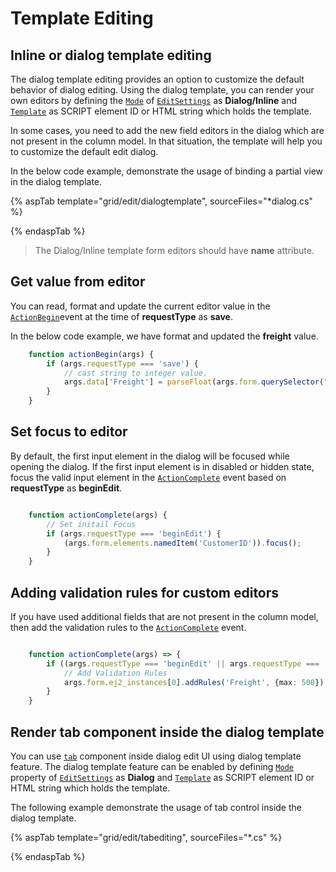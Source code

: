 # Template Editing

## Inline or dialog template editing

The dialog template editing provides an option to customize the default behavior of dialog editing. Using the dialog template, you can render your own editors by defining the [`Mode`](https://help.syncfusion.com/cr/aspnetcore-js2/Syncfusion.EJ2.Grids.GridEditSettings.html#Syncfusion_EJ2_Grids_GridEditSettings_Mode) of [`EditSettings`](https://help.syncfusion.com/cr/aspnetcore-js2/Syncfusion.EJ2.Grids.GridEditSettings.html) as **Dialog/Inline** and [`Template`](https://help.syncfusion.com/cr/aspnetcore-js2/Syncfusion.EJ2.Grids.GridEditSettings.html#Syncfusion_EJ2_Grids_GridEditSettings_Template) as SCRIPT element ID or HTML string which holds the template.

In some cases, you need to add the new field editors in the dialog which are not present in the column model. In that situation, the template will help you to customize the default edit dialog.

In the below code example, demonstrate the usage of binding a partial view in the dialog template.

{% aspTab template="grid/edit/dialogtemplate", sourceFiles="*dialog.cs" %}

{% endaspTab %}

> The Dialog/Inline template form editors should have **name** attribute.

## Get value from editor

You can read, format and update the current editor value in the [`ActionBegin`](https://help.syncfusion.com/cr/aspnetcore-js2/Syncfusion.EJ2.Grids.Grid.html#Syncfusion_EJ2_Grids_Grid_ActionBegin)event at the time of **requestType** as **save**.

In the below code example, we have format and updated the **freight** value.

``` typescript
    function actionBegin(args) {
        if (args.requestType === 'save') {
            // cast string to integer value.
            args.data['Freight'] = parseFloat(args.form.querySelector("#Freight").value);
        }
    }

```

## Set focus to editor

By default, the first input element in the dialog will be focused while opening the dialog.
If the first input element is in disabled or hidden state, focus the valid input element in the
[`ActionComplete`](https://help.syncfusion.com/cr/aspnetcore-js2/Syncfusion.EJ2.Grids.Grid.html#Syncfusion_EJ2_Grids_Grid_ActionComplete)
event based on **requestType** as **beginEdit**.

```typescript

    function actionComplete(args) {
        // Set initail Focus
        if (args.requestType === 'beginEdit') {
            (args.form.elements.namedItem('CustomerID')).focus();
        }
    }

```

## Adding validation rules for custom editors

If you have used additional fields that are not present in the column model, then add the validation rules to the [`ActionComplete`](https://help.syncfusion.com/cr/aspnetcore-js2/Syncfusion.EJ2.Grids.Grid.html#Syncfusion_EJ2_Grids_Grid_ActionComplete) event.

```typescript

    function actionComplete(args) => {
        if ((args.requestType === 'beginEdit' || args.requestType === 'add')) {
            // Add Validation Rules
            args.form.ej2_instances[0].addRules('Freight', {max: 500});
        }
    }

```

## Render tab component inside the dialog template

You can use [`tab`](../../../tab/index.html) component inside dialog edit UI using dialog template feature. The dialog template feature can be enabled by defining [`Mode`](https://help.syncfusion.com/cr/aspnetcore-js2/Syncfusion.EJ2.Grids.GridEditSettings.html#Syncfusion_EJ2_Grids_GridEditSettings_Mode) property of [`EditSettings`](https://help.syncfusion.com/cr/aspnetcore-js2/Syncfusion.EJ2.Grids.GridEditSettings.html) as **Dialog** and [`Template`](https://help.syncfusion.com/cr/aspnetcore-js2/Syncfusion.EJ2.Grids.GridEditSettings.html#Syncfusion_EJ2_Grids_GridEditSettings_Template) as SCRIPT element ID or HTML string which holds the template.

The following example demonstrate the usage of tab control inside the dialog template.

{% aspTab template="grid/edit/tabediting", sourceFiles="*.cs" %}

{% endaspTab %}